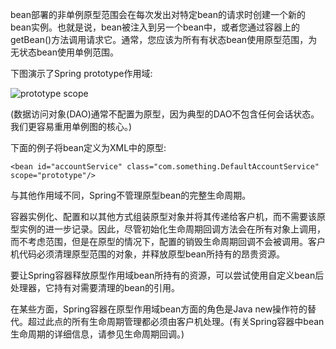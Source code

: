 bean部署的非单例原型范围会在每次发出对特定bean的请求时创建一个新的bean实例。也就是说，bean被注入到另一个bean中，或者您通过容器上的getBean()方法调用请求它。通常，您应该为所有有状态bean使用原型范围，为无状态bean使用单例范围。

下图演示了Spring prototype作用域:

![prototype scope](https://docs.spring.io/spring/docs/5.1.3.RELEASE/spring-framework-reference/images/prototype.png)

(数据访问对象(DAO)通常不配置为原型，因为典型的DAO不包含任何会话状态。我们更容易重用单例图的核心。)

下面的例子将bean定义为XML中的原型:

	<bean id="accountService" class="com.something.DefaultAccountService" scope="prototype"/>

与其他作用域不同，Spring不管理原型bean的完整生命周期。

容器实例化、配置和以其他方式组装原型对象并将其传递给客户机，而不需要该原型实例的进一步记录。因此，尽管初始化生命周期回调方法会在所有对象上调用，而不考虑范围，但是在原型的情况下，配置的销毁生命周期回调不会被调用。客户机代码必须清理原型范围的对象，并释放原型bean所持有的昂贵资源。

要让Spring容器释放原型作用域bean所持有的资源，可以尝试使用自定义bean后处理器，它持有对需要清理的bean的引用。

在某些方面，Spring容器在原型作用域bean方面的角色是Java new操作符的替代。超过此点的所有生命周期管理都必须由客户机处理。(有关Spring容器中bean生命周期的详细信息，请参见生命周期回调。)